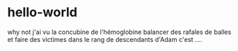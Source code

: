 # hello-world
why not
j'ai vu la concubine de l'hémoglobine balancer des rafales de balles et faire des victimes
dans le rang de descendants d'Adam c'est ....
